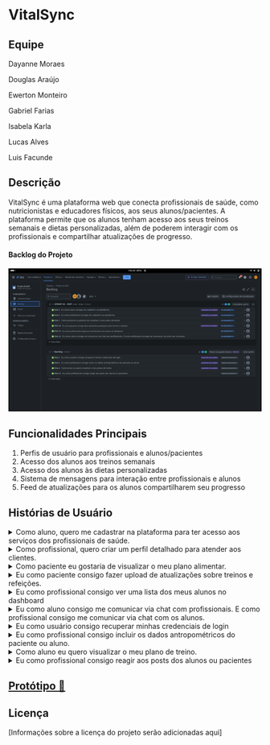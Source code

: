 # VitalSync

## Equipe

<p>Dayanne Moraes</p>
<p>Douglas Araújo</p>
<p>Ewerton Monteiro</p>
<p>Gabriel Farias</p>
<p>Isabela Karla</p>
<p>Lucas Alves</p>
<p>Luis Facunde</p>

## Descrição

VitalSync é uma plataforma web que conecta profissionais de saúde, como nutricionistas e educadores físicos, aos seus alunos/pacientes. A plataforma permite que os alunos tenham acesso aos seus treinos semanais e dietas personalizadas, além de poderem interagir com os profissionais e compartilhar atualizações de progresso.

#### Backlog do Projeto

<p>
    <img src="./assets/Captura de tela de 2024-09-04 18-51-50.png" />
</p>

## Funcionalidades Principais

1. Perfis de usuário para profissionais e alunos/pacientes
2. Acesso dos alunos aos treinos semanais
3. Acesso dos alunos às dietas personalizadas
4. Sistema de mensagens para interação entre profissionais e alunos
5. Feed de atualizações para os alunos compartilharem seu progresso

## Histórias de Usuário

<details> 
    <summary>
        Como aluno, quero me cadastrar na plataforma para ter acesso aos serviços dos profissionais de saúde.
    </summary>
        <img src="./assets/cadastro-usuario.png" />
</details>
<details> 
    <summary>
        Como profissional, quero criar um perfil detalhado para atender aos clientes.
    </summary>
        <img src="./assets/cadastro-profissional.png" />
</details>

<details> 
    <summary>
        Como paciente eu gostaria de visualizar o meu plano alimentar.
    </summary>
        <img src="./assets/plano-alimentar.png" />
</details>

<details> 
    <summary>
        Eu como paciente consigo fazer upload de atualizações sobre treinos e refeições.
    </summary>
        <img src="./assets/dashboard-usuario.png" />
</details>

<details> 
    <summary>
         Eu como profissional consigo ver uma lista dos meus alunos no dashboard
    </summary>
        <img src="./assets/dashboard-profissional.png" />
</details>

<details> 
    <summary>
        Eu como aluno consigo me comunicar via chat com profissionais. E como profissional consigo me comunicar via chat com os alunos.
    </summary>
        <img src="./assets/chat-usuario.png" />
</details>

<details> 
    <summary>
        Eu como usuário consigo recuperar minhas credenciais de login
    </summary>
        <img src="" />
</details>

<details> 
    <summary>
        Eu como profissional consigo incluir os dados antropométricos do paciente ou aluno.
    </summary>
        <img src="" />
</details>

<details> 
    <summary>
        Como aluno eu quero visualizar o meu plano de treino.
    </summary>
        <img src="" />
</details>

<details> 
    <summary>
        Eu como profissional consigo reagir aos posts dos alunos ou pacientes
    </summary>
        <img src="./assets/sketch-login-paciente.png" />
</details>

## [Protótipo 🔗](https://drive.google.com/drive/folders/1lxHRWnrA0qhMDt9Ik8lSUNE0bxNaLfon?usp=drive_link)


## Licença

[Informações sobre a licença do projeto serão adicionadas aqui]
